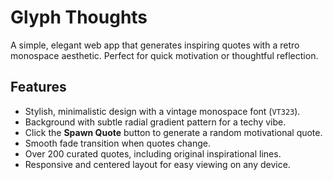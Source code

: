 # Glyph Thoughts

A simple, elegant web app that generates inspiring quotes with a retro monospace aesthetic. Perfect for quick motivation or thoughtful reflection.

## Features

- Stylish, minimalistic design with a vintage monospace font (`VT323`).
- Background with subtle radial gradient pattern for a techy vibe.
- Click the **Spawn Quote** button to generate a random motivational quote.
- Smooth fade transition when quotes change.
- Over 200 curated quotes, including original inspirational lines.
- Responsive and centered layout for easy viewing on any device.

